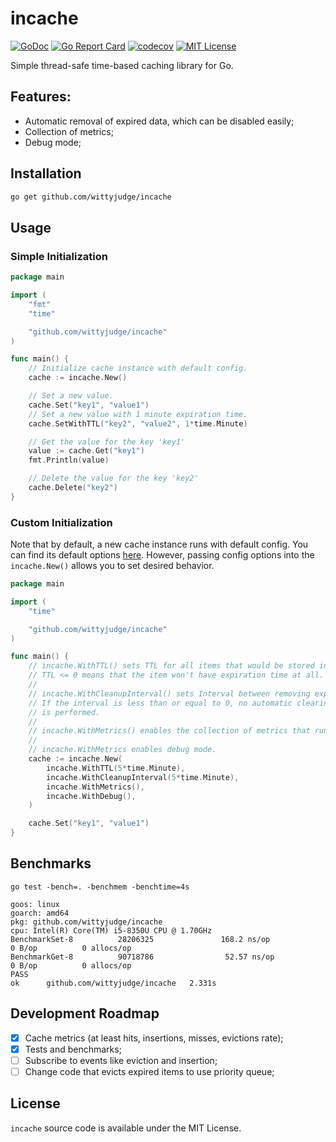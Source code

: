 # incache

[![GoDoc](https://godoc.org/github.com/wittyjudge/incache?status.png)](https://godoc.org/github.com/wittyjudge/incache)
[![Go Report Card](https://goreportcard.com/badge/github.com/wittyjudge/incache)](https://goreportcard.com/report/github.com/wittyjudge/incache)
[![codecov](https://codecov.io/gh/WIttyJudge/incache/graph/badge.svg)](https://codecov.io/gh/WIttyJudge/incache)
[![MIT License](https://img.shields.io/github/license/mashape/apistatus.svg?maxAge=2592000)](https://github.com/WIttyJudge/incache/blob/main/LICENSE)

Simple thread-safe time-based caching library for Go.

## Features:

- Automatic removal of expired data, which can be disabled easily;
- Collection of metrics;
- Debug mode;

## Installation

```bash
go get github.com/wittyjudge/incache
```

## Usage

### Simple Initialization

```go
package main

import (
	"fmt"
	"time"

	"github.com/wittyjudge/incache"
)

func main() {
	// Initialize cache instance with default config.
	cache := incache.New()

	// Set a new value.
	cache.Set("key1", "value1")
	// Set a new value with 1 minute expiration time.
	cache.SetWithTTL("key2", "value2", 1*time.Minute)

	// Get the value for the key 'key1'
	value := cache.Get("key1")
	fmt.Println(value)

	// Delete the value for the key 'key2'
	cache.Delete("key2")
}
```

### Custom Initialization

Note that by default, a new cache instance runs with default config.
You can find its default options [here](https://github.com/WIttyJudge/incache/blob/main/config.go#L16).
However, passing config options into the `incache.New()` allows you to set desired
behavior.

```go
package main

import (
	"time"

	"github.com/wittyjudge/incache"
)

func main() {
	// incache.WithTTL() sets TTL for all items that would be stored in the cache.
	// TTL <= 0 means that the item won't have expiration time at all.
	//
	// incache.WithCleanupInterval() sets Interval between removing expired items.
	// If the interval is less than or equal to 0, no automatic clearing
	// is performed.
	//
	// incache.WithMetrics() enables the collection of metrics that run throughout the cache work.
	//
	// incache.WithMetrics enables debug mode.
	cache := incache.New(
		incache.WithTTL(5*time.Minute),
		incache.WithCleanupInterval(5*time.Minute),
		incache.WithMetrics(),
		incache.WithDebug(),
	)

	cache.Set("key1", "value1")
}
```

## Benchmarks

```
go test -bench=. -benchmem -benchtime=4s

goos: linux
goarch: amd64
pkg: github.com/wittyjudge/incache
cpu: Intel(R) Core(TM) i5-8350U CPU @ 1.70GHz
BenchmarkSet-8          28206325               168.2 ns/op             0 B/op          0 allocs/op
BenchmarkGet-8          90718786                52.57 ns/op            0 B/op          0 allocs/op
PASS
ok      github.com/wittyjudge/incache   2.331s

```

## Development Roadmap

- [x] Cache metrics (at least hits, insertions, misses, evictions rate);
- [x] Tests and benchmarks;
- [ ] Subscribe to events like eviction and insertion;
- [ ] Change code that evicts expired items to use priority queue;

## License

`incache` source code is available under the MIT License.
